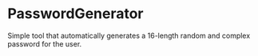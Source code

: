 # PasswordGenerator

Simple tool that automatically generates a 16-length random and complex password for the user.
